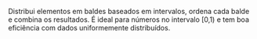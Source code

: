 Distribui elementos em baldes baseados em intervalos, ordena cada balde e combina os resultados.
É ideal para números no intervalo [0,1) e tem boa eficiência com dados uniformemente distribuídos.